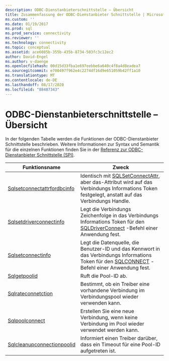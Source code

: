 ```yaml
---
description: ODBC-Dienstanbieterschnittstelle – Übersicht
title: Zusammenfassung der ODBC-Dienstanbieter Schnittstelle | Microsoft-Dokumentation
ms.custom: ''
ms.date: 01/19/2017
ms.prod: sql
ms.prod_service: connectivity
ms.reviewer: ''
ms.technology: connectivity
ms.topic: conceptual
ms.assetid: ace6085b-355b-435b-8734-503fc3c12ec2
author: David-Engel
ms.author: v-daenge
ms.openlocfilehash: 00d15d33fba1e697eebbe6a640c4f8a4d8eadea7
ms.sourcegitcommit: e700497f962e4c2274df16d9e651059b42ff1a10
ms.translationtype: MT
ms.contentlocale: de-DE
ms.lasthandoff: 08/17/2020
ms.locfileid: "88487343"
---
```

# <a name="odbc-service-provider-interface-summary"></a>ODBC-Dienstanbieterschnittstelle – Übersicht
In der folgenden Tabelle werden die Funktionen der ODBC-Dienstanbieter Schnittstelle beschrieben. Weitere Informationen zur Syntax und Semantik für die einzelnen Funktionen finden Sie in der [Referenz zur ODBC-Dienstanbieter Schnittstelle (SPI)](../../../odbc/reference/syntax/odbc-service-provider-interface-spi-reference.md).  
  
|Funktionsname|Zweck|  
|-------------------|-------------|  
|[Sqlsetconnectattrfordbcinfo](../../../odbc/reference/syntax/sqldatasourcetodriver-function.md)|Identisch mit [SQLSetConnectAttr](../../../odbc/reference/syntax/sqlsetconnectattr-function.md), aber das-Attribut wird auf das Verbindungs Informations Token festgelegt, anstatt auf das Verbindungs Handle.|  
|[Sqlsetdriverconnectinfo](../../../odbc/reference/syntax/sqldrivertodatasource-function.md)|Legt die Verbindungs Zeichenfolge in das Verbindungs Informations Token für den [SQLDriverConnect](../../../odbc/reference/syntax/sqldriverconnect-function.md) -Befehl einer Anwendung fest.|  
|[Sqlsetconnectinfo](../../../odbc/reference/syntax/sqldatasourcetodriver-function.md)|Legt die Datenquelle, die Benutzer-ID und das Kennwort in das Verbindungs Informations Token für den [SQLCONNECT](../../../odbc/reference/syntax/sqlconnect-function.md) -Befehl einer Anwendung fest.|  
|[Sqlgetpoolid](../../../odbc/reference/syntax/sqldatasourcetodriver-function.md)|Ruft die Pool-ID ab.|  
|[Sqlrateconnetction](../../../odbc/reference/syntax/sqldatasourcetodriver-function.md)|Bestimmt, ob ein Treiber eine vorhandene Verbindung im Verbindungspool wieder verwenden kann.|  
|[Sqlpoolconnect](../../../odbc/reference/syntax/sqldatasourcetodriver-function.md)|Erstellen Sie eine neue Verbindung, wenn keine Verbindung im Pool wieder verwendet werden kann.|  
|[Sqlcleanupconnectionpoolid](../../../odbc/reference/syntax/sqldatasourcetodriver-function.md)|Informiert einen Treiber darüber, dass ein Timeout für eine Pool-ID aufgetreten ist.|
